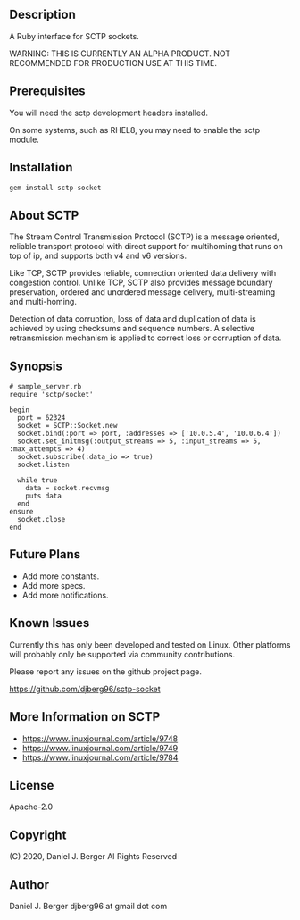 ## Description

A Ruby interface for SCTP sockets.

WARNING: THIS IS CURRENTLY AN ALPHA PRODUCT. NOT RECOMMENDED FOR PRODUCTION USE AT THIS TIME.

## Prerequisites

You will need the sctp development headers installed.

On some systems, such as RHEL8, you may need to enable the sctp module.

## Installation

  `gem install sctp-socket`

## About SCTP

The Stream Control Transmission Protocol (SCTP) is a message oriented, reliable
transport protocol with direct support for multihoming that runs on top of ip,
and supports both v4 and v6 versions.

Like TCP, SCTP provides reliable, connection oriented data delivery with
congestion control. Unlike TCP, SCTP also provides message boundary preservation,
ordered and unordered message delivery, multi-streaming and multi-homing.

Detection of data corruption, loss of data and duplication of data is achieved
by using checksums and sequence numbers. A selective retransmission mechanism
is applied to correct loss or corruption of data.

## Synopsis

```
# sample_server.rb
require 'sctp/socket'

begin
  port = 62324
  socket = SCTP::Socket.new
  socket.bind(:port => port, :addresses => ['10.0.5.4', '10.0.6.4'])
  socket.set_initmsg(:output_streams => 5, :input_streams => 5, :max_attempts => 4)
  socket.subscribe(:data_io => true)
  socket.listen

  while true
    data = socket.recvmsg
    puts data
  end
ensure
  socket.close
end
```

## Future Plans

* Add more constants.
* Add more specs.
* Add more notifications.

## Known Issues

Currently this has only been developed and tested on Linux. Other platforms
will probably only be supported via community contributions.

Please report any issues on the github project page.

  https://github.com/djberg96/sctp-socket

## More Information on SCTP

* https://www.linuxjournal.com/article/9748
* https://www.linuxjournal.com/article/9749
* https://www.linuxjournal.com/article/9784

## License

Apache-2.0

## Copyright

(C) 2020, Daniel J. Berger
Al Rights Reserved

## Author

Daniel J. Berger
djberg96 at gmail dot com
